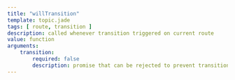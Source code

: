```yaml
---
title: "willTransition"
template: topic.jade
tags: [ route, transition ]
description: called whenever transition triggered on current route
value: function
arguments:
    transition:
        required: false
        description: promise that can be rejected to prevent transition
---
```


